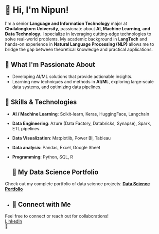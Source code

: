 # 👋 Hi, I'm Nipun!  

I'm a senior **Language and Information Technology** major at **Chulalongkorn University**, passionate about **AI, Machine Learning, and Data Technology**. I specialize in leveraging cutting-edge technologies to solve real-world problems. My academic background in **LangTech** and hands-on experience in **Natural Language Processing (NLP)** allows me to bridge the gap between theoretical knowledge and practical applications.

## 🌱 **What I'm Passionate About**  
- Developing AI/ML solutions that provide actionable insights.  
- Learning new techniques and methods in **AI/ML**, exploring large-scale data systems, and optimizing data pipelines.

## 🔨 **Skills & Technologies**  
- **AI / Machine Learning**: Scikit-learn, Keras, HuggingFace, Langchain 
- **Data Engineering**: Azure (Data Factory, Databricks, Synapse), Spark, ETL pipelines  
- **Data Visualization**: Matplotlib, Power BI, Tableau
- **Data analysis**: Pandas, Excel, Google Sheet
- **Programming**: Python, SQL, R

  ## 🔗 **My Data Science Portfolio**  
Check out my complete portfolio of data science projects: [**Data Science Portfolio**](https://github.com/Nippypipo/Data-Scientist-Portfolio)

- ## 📌 **Connect with Me**  
Feel free to connect or reach out for collaborations!  
[LinkedIn](https://www.linkedin.com/in/nipun-angkavichai-935455253/)  
🙌

<!--
**Nippypipo/Nippypipo** is a ✨ _special_ ✨ repository because its `README.md` (this file) appears on your GitHub profile.

Here are some ideas to get you started:

- 🔭 I’m currently working on ...
- 🌱 I’m currently learning ...
- 👯 I’m looking to collaborate on ...
- 🤔 I’m looking for help with ...
- 💬 Ask me about ...
- 📫 How to reach me: ...
- 😄 Pronouns: ...
- ⚡ Fun fact: ...
-->
